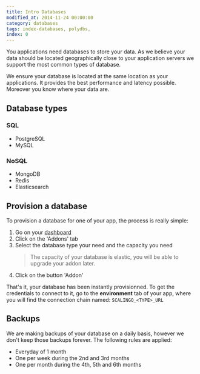 ```yaml
---
title: Intro Databases
modified_at: 2014-11-24 00:00:00
category: databases
tags: index-databases, polydbs,
index: 0
---
```


You applications need databases to store your data. As we believe your data
should be located geographically close to your application servers we support
the most common types of database.

We ensure your database is located at the same location as your applications.
It provides the best performance and latency possible. Moreover you know where
your data are.

## Database types

### SQL

* PostgreSQL
* MySQL

### NoSQL

* MongoDB
* Redis
* Elasticsearch

## Provision a database

To provision a database for one of your app, the process is really simple:

1. Go on your [dashboard](https://my.scalingo.com/apps)
2. Click on the 'Addons' tab
3. Select the database type your need and the capacity you need
   <blockquote class="bg-info">
     The capacity of your database is elastic, you will be able to upgrade
     your addon later.
   </blockquote>
4. Click on the button 'Addon'

That's it, your database has been instantly provisionned. To get the
credentials to connect to it, go to the __environment__ tab of your app,
where you will find the connection chain named: `SCALINGO_<TYPE>_URL`

## Backups

We are making backups of your database on a daily basis, however we don't keep
those backups forever. The following rules are applied:

* Everyday of 1 month
* One per week during the 2nd and 3rd months
* One per month during the 4th, 5th and 6th months
